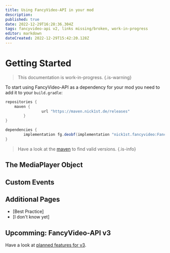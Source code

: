 ```yaml
---
title: Using FancyVideo-API in your mod
description: 
published: true
date: 2022-12-29T16:28:36.304Z
tags: fancyvideo-api v2, links missing/broken, work-in-progress
editor: markdown
dateCreated: 2022-12-29T15:42:20.128Z
---
```


# Getting Started

> This documentation is work-in-progress.
{.is-warning}

To start using FancyVideo-API as a dependency for your mod you need to add it to your `build.gradle`:

```groovy
repositories {
  	maven {
				url "https://maven.nick1st.de/releases"
		}
}

dependencies {
		implementation fg.deobf(implementation "nick1st.fancyvideo:FancyVideo-API-${project.fv_mc_version}:${project.fv_version}")
}
```

> Have a look at the [maven](https://maven.nick1st.de/#/releases/nick1st/fancyvideo) to find valid versions.
{.is-info}

## The MediaPlayer Object

## Custom Events

## Additional Pages
- [Best Practice]
- [I don't know yet]

## Upcomming: FancyVideo-API v3
Have a look at [planned features for v3](/FancyVideo-API/v2/Developers/Upcoming).